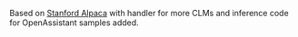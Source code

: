 
Based on [Stanford Alpaca](https://github.com/tatsu-lab/stanford_alpaca) with handler for more CLMs and inference code for OpenAssistant samples added. 